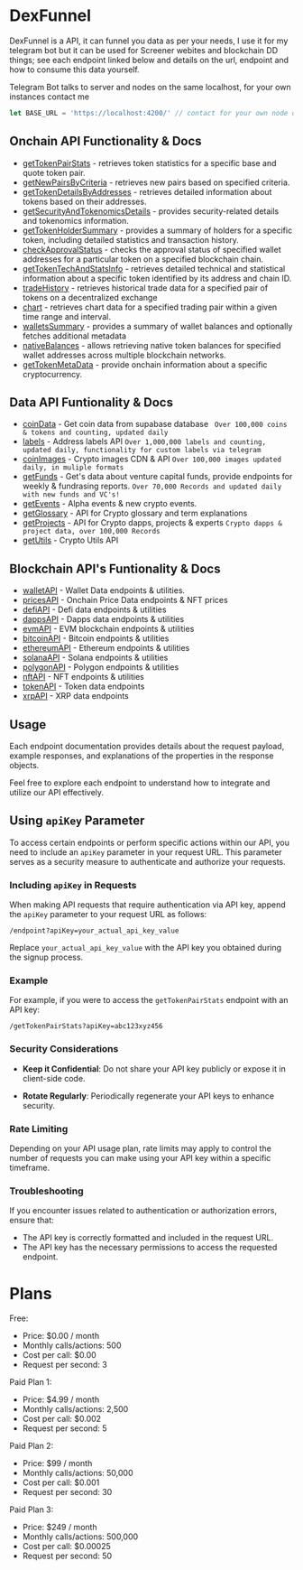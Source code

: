 # DexFunnel

DexFunnel is a API, it can funnel you data as per your needs, I use it for my telegram bot but it can be used for Screener webites and blockchain DD things; see each endpoint linked below and details on the url, endpoint and how to consume this data yourself. 

Telegram Bot talks to server and nodes on the same localhost, for your own instances contact me

```javascript
let BASE_URL = 'https://localhost:4200/' // contact for your own node or the prod url
```

## Onchain API Functionality & Docs 
- [getTokenPairStats](docs/getTokenPairStats.md) - retrieves token statistics for a specific base and quote token pair.
- [getNewPairsByCriteria](docs/getNewPairsByCriteria.md) - retrieves new pairs based on specified criteria.
- [getTokenDetailsByAddresses](docs/getTokenDetailsByAddresses-ETH.md) - retrieves detailed information about tokens based on their addresses.
- [getSecurityAndTokenomicsDetails](docs/getSecurityAndTokenomicsDetails-ETH.md) - provides security-related details and tokenomics information.
- [getTokenHolderSummary](docs/getTokenHolderSummary.md) - provides a summary of holders for a specific token, including detailed statistics and transaction history.
- [checkApprovalStatus](docs/checkApprovalStatus.md) - checks the approval status of specified wallet addresses for a particular token on a specified blockchain chain.
- [getTokenTechAndStatsInfo](docs/getTokenTechAndStatsInfo.md) - retrieves detailed technical and statistical information about a specific token identified by its address and chain ID.
- [tradeHistory](docs/tradeHistory.md) - retrieves historical trade data for a specified pair of tokens on a decentralized exchange
- [chart](docs/chart.md) - retrieves chart data for a specified trading pair within a given time range and interval.
- [walletsSummary](docs/walletsSummary.md) - provides a summary of wallet balances and optionally fetches additional metadata
- [nativeBalances](docs/nativeBalances.md) - allows retrieving native token balances for specified wallet addresses across multiple blockchain networks.
- [getTokenMetaData](docs/getTokenMetaData.md) - provide onchain information about a specific cryptocurrency. 

## Data API Funtionality & Docs
- [coinData](docs/coinData.md) - Get coin data from supabase database ``` Over 100,000 coins & tokens and counting, updated daily```
- [labels](docs/labels.md) - Address labels API ```Over 1,000,000 labels and counting, updated daily, functionality for custom labels via telegram```
- [coinImages](docs/getImages.md) - Crypto images CDN & API ```Over 100,000 images updated daily, in muliple formats```
- [getFunds](docs/getFunds.md) - Get's data about venture capital funds, provide endpoints for weekly & fundrasing reports. ```Over 70,000 Records and updated daily with new funds and VC's!```
- [getEvents](docs/getEvents.md) - Alpha events & new crypto events.
- [getGlossary](docs/getGlossary.md) - API for Crypto glossary and term explanations
- [getProjects](docs/getProjects.md) - API for Crypto dapps, projects & experts  ```Crypto dapps & project data, over 100,000 Records```
- [getUtils](docs/getUtils.md) - Crypto Utils API

## Blockchain API's Funtionality & Docs
- [walletAPI](docs/walletAPI.md) - Wallet Data endpoints & utilities. 
- [pricesAPI](docs/pricesAPI.md) - Onchain Price Data endpoints & NFT prices
- [defiAPI](docs/defiAPI.md) - Defi data endpoints & utilities
- [dappsAPI](docs/dappsAPI.md) - Dapps data endpoints & utilities
- [evmAPI](docs/evmAPI.md) - EVM blockchain endpoints & utilities
- [bitcoinAPI](docs/bitcoinAPI.md) - Bitcoin endpoints & utilities
- [ethereumAPI](docs/ethereumAPI.md) - Ethereum endpoints & utilities
- [solanaAPI](docs/solanaAPI.md) - Solana endpoints & utilities
- [polygonAPI](docs/polygonAPI.md) - Polygon endpoints & utilities
- [nftAPI](docs/nftAPI.md) - NFT endpoints & utilities
- [tokenAPI](docs/tokenAPI.md) - Token data endpoints
- [xrpAPI](docs/xrpAPI.md) - XRP data endpoints

## Usage

Each endpoint documentation provides details about the request payload, example responses, and explanations of the properties in the response objects.

Feel free to explore each endpoint to understand how to integrate and utilize our API effectively.

## Using `apiKey` Parameter

To access certain endpoints or perform specific actions within our API, you need to include an `apiKey` parameter in your request URL. This parameter serves as a security measure to authenticate and authorize your requests.

### Including `apiKey` in Requests

When making API requests that require authentication via API key, append the `apiKey` parameter to your request URL as follows:

```
/endpoint?apiKey=your_actual_api_key_value
```

Replace `your_actual_api_key_value` with the API key you obtained during the signup process.

### Example

For example, if you were to access the `getTokenPairStats` endpoint with an API key:

```
/getTokenPairStats?apiKey=abc123xyz456
```

### Security Considerations

- **Keep it Confidential**: Do not share your API key publicly or expose it in client-side code.
  
- **Rotate Regularly**: Periodically regenerate your API keys to enhance security.

### Rate Limiting

Depending on your API usage plan, rate limits may apply to control the number of requests you can make using your API key within a specific timeframe.

### Troubleshooting

If you encounter issues related to authentication or authorization errors, ensure that:

- The API key is correctly formatted and included in the request URL.
- The API key has the necessary permissions to access the requested endpoint.

# Plans
Free: 
- Price: $0.00 / month
- Monthly calls/actions: 500
- Cost per call: $0.00
- Request per second: 3

Paid Plan 1: 
- Price: $4.99 / month
- Monthly calls/actions: 2,500
- Cost per call: $0.002
- Request per second: 5

Paid Plan 2: 
- Price: $99 / month
- Monthly calls/actions: 50,000
- Cost per call: $0.001
- Request per second: 30

Paid Plan 3: 
- Price: $249 / month
- Monthly calls/actions: 500,000
- Cost per call: $0.00025
- Request per second: 50